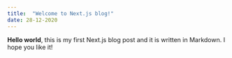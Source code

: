 ```yaml
---
title:  "Welcome to Next.js blog!"
date: 28-12-2020
---
```

**Hello world**, this is my first Next.js blog post and it is written in Markdown.
I hope you like it!